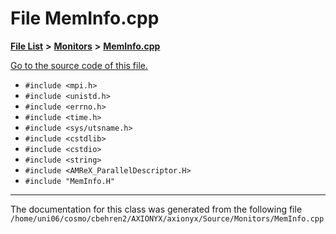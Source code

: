 
# File MemInfo.cpp


[**File List**](files.md) **>** [**Monitors**](dir_4fa83310393b8822261146acd1fffc8a.md) **>** [**MemInfo.cpp**](MemInfo_8cpp.md)

[Go to the source code of this file.](MemInfo_8cpp_source.md)



* `#include <mpi.h>`
* `#include <unistd.h>`
* `#include <errno.h>`
* `#include <time.h>`
* `#include <sys/utsname.h>`
* `#include <cstdlib>`
* `#include <cstdio>`
* `#include <string>`
* `#include <AMReX_ParallelDescriptor.H>`
* `#include "MemInfo.H"`
























------------------------------
The documentation for this class was generated from the following file `/home/uni06/cosmo/cbehren2/AXIONYX/axionyx/Source/Monitors/MemInfo.cpp`